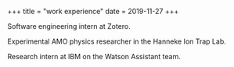 +++
title = "work experience"
date = 2019-11-27
+++

Software engineering intern at Zotero.

Experimental AMO physics researcher in the Hanneke Ion Trap Lab.

Research intern at IBM on the Watson Assistant team.